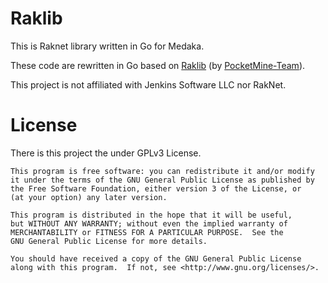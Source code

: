 # Raklib

This is Raknet library written in Go for Medaka.

These code are rewritten in Go based on [Raklib](https://github.com/pmmp/RakLib) (by [PocketMine-Team](https://github.com/pmmp)).

This project is not affiliated with Jenkins Software LLC nor RakNet.

# License

There is this project the under GPLv3 License.

    This program is free software: you can redistribute it and/or modify
    it under the terms of the GNU General Public License as published by
    the Free Software Foundation, either version 3 of the License, or
    (at your option) any later version.
    
    This program is distributed in the hope that it will be useful,
    but WITHOUT ANY WARRANTY; without even the implied warranty of
    MERCHANTABILITY or FITNESS FOR A PARTICULAR PURPOSE.  See the
    GNU General Public License for more details.
    
    You should have received a copy of the GNU General Public License
    along with this program.  If not, see <http://www.gnu.org/licenses/>.